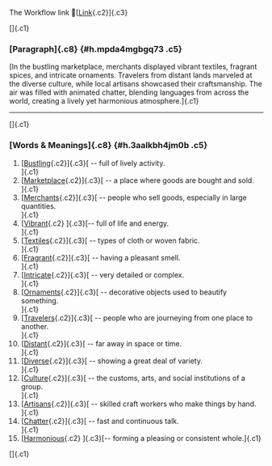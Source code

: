 The Workflow link
👏[[Link](https://www.google.com/url?q=http://www.google.com&sa=D&source=editors&ust=1759754414760816&usg=AOvVaw3siEQ-by_bqDN_7z8j3Rkt){.c2}]{.c3}

[]{.c1}

### [Paragraph]{.c8} {#h.mpda4mgbgq73 .c5}

[In the bustling marketplace, merchants displayed vibrant textiles,
fragrant spices, and intricate ornaments. Travelers from distant lands
marveled at the diverse culture, while local artisans showcased their
craftsmanship. The air was filled with animated chatter, blending
languages from across the world, creating a lively yet harmonious
atmosphere.]{.c1}

------------------------------------------------------------------------

[]{.c1}

### [Words & Meanings]{.c8} {#h.3aalkbh4jm0b .c5}

1.  [[Bustling](https://www.google.com/url?q=http://www.google.com&sa=D&source=editors&ust=1759754414761889&usg=AOvVaw0G3-TkRKc2r2OVuCPRg9_H){.c2}]{.c3}[ --
    full of lively activity.\
    ]{.c1}
2.  [[Marketplace](https://www.google.com/url?q=http://www.google.com&sa=D&source=editors&ust=1759754414762213&usg=AOvVaw0FSmVa93zK5beIimigR2AC){.c2}]{.c3}[ --
    a place where goods are bought and sold.\
    ]{.c1}
3.  [[Merchants](https://www.google.com/url?q=http://www.google.com&sa=D&source=editors&ust=1759754414762455&usg=AOvVaw10YYbhjvGXo4Eh4r8WT3qq){.c2}]{.c3}[ --
    people who sell goods, especially in large quantities.\
    ]{.c1}
4.  [[Vibrant](https://www.google.com/url?q=http://www.google.com&sa=D&source=editors&ust=1759754414762707&usg=AOvVaw0HpdnunRMvpkD0rbzzMAWG){.c2}
    ]{.c3}[-- full of life and energy.\
    ]{.c1}
5.  [[Textiles](https://www.google.com/url?q=http://www.google.com&sa=D&source=editors&ust=1759754414762858&usg=AOvVaw281waylNNsFqUK0woHq-ZP){.c2}]{.c3}[ --
    types of cloth or woven fabric.\
    ]{.c1}
6.  [[Fragrant](https://www.google.com/url?q=http://www.google.com&sa=D&source=editors&ust=1759754414763027&usg=AOvVaw2a8NHPyliRLDPa5e0zLyuh){.c2}]{.c3}[ --
    having a pleasant smell.\
    ]{.c1}
7.  [[Intricate](https://www.google.com/url?q=http://www.google.com&sa=D&source=editors&ust=1759754414763204&usg=AOvVaw2D2vxyLGTGU3pTCmtZh4ME){.c2}]{.c3}[ --
    very detailed or complex.\
    ]{.c1}
8.  [[Ornaments](https://www.google.com/url?q=http://www.google.com&sa=D&source=editors&ust=1759754414763379&usg=AOvVaw0UZgWCwnO_BAZVfPneM8ZD){.c2}]{.c3}[ --
    decorative objects used to beautify something.\
    ]{.c1}
9.  [[Travelers](https://www.google.com/url?q=http://www.google.com&sa=D&source=editors&ust=1759754414763618&usg=AOvVaw38fOzhl0BadJTuOXBzZxHN){.c2}]{.c3}[ --
    people who are journeying from one place to another.\
    ]{.c1}
10. [[Distant](https://www.google.com/url?q=http://www.google.com&sa=D&source=editors&ust=1759754414763859&usg=AOvVaw2Ih5AUl5gdMBXFfAzn3_US){.c2}]{.c3}[ --
    far away in space or time.\
    ]{.c1}
11. [[Diverse](https://www.google.com/url?q=http://www.google.com&sa=D&source=editors&ust=1759754414764034&usg=AOvVaw3QnZaVVDbGviiYMXpC1coc){.c2}]{.c3}[ --
    showing a great deal of variety.\
    ]{.c1}
12. [[Culture](https://www.google.com/url?q=http://www.google.com&sa=D&source=editors&ust=1759754414764218&usg=AOvVaw1zWL2TpV7sKcIgaZ1Y8rbk){.c2}]{.c3}[ --
    the customs, arts, and social institutions of a group.\
    ]{.c1}
13. [[Artisans](https://www.google.com/url?q=http://www.google.com&sa=D&source=editors&ust=1759754414764442&usg=AOvVaw2b2B21MU6XlAIwdNzc91RK){.c2}]{.c3}[ --
    skilled craft workers who make things by hand.\
    ]{.c1}
14. [[Chatter](https://www.google.com/url?q=http://www.google.com&sa=D&source=editors&ust=1759754414764617&usg=AOvVaw3GceUs6CGIqyY6ilojZxU1){.c2}]{.c3}[ --
    fast and continuous talk.\
    ]{.c1}
15. [[Harmonious](https://www.google.com/url?q=http://www.google.com&sa=D&source=editors&ust=1759754414764772&usg=AOvVaw1XupTSzJItZTMLE9woD5q6){.c2}
    ]{.c3}[-- forming a pleasing or consistent whole.]{.c1}

[]{.c1}
